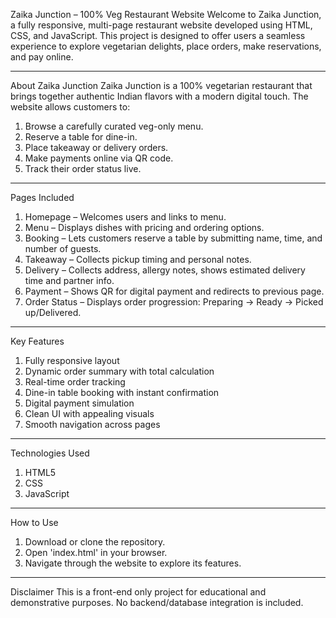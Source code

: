 Zaika Junction – 100% Veg Restaurant Website
Welcome to Zaika Junction, a fully responsive, multi-page restaurant website developed using HTML, CSS, and JavaScript. This project is designed to offer users a seamless experience to explore vegetarian delights, place orders, make reservations, and pay online.
________
About Zaika Junction
Zaika Junction is a 100% vegetarian restaurant that brings together authentic Indian flavors with a modern digital touch. The website allows customers to:
1. Browse a carefully curated veg-only menu.
2. Reserve a table for dine-in.
3. Place takeaway or delivery orders.
4. Make payments online via QR code.
5. Track their order status live.
________
Pages Included
1. Homepage – Welcomes users and links to menu.
2. Menu – Displays dishes with pricing and ordering options.
3. Booking – Lets customers reserve a table by submitting name, time, and number of guests.
4. Takeaway – Collects pickup timing and personal notes.
5. Delivery – Collects address, allergy notes, shows estimated delivery time and partner info.
6. Payment – Shows QR for digital payment and redirects to previous page.
7. Order Status – Displays order progression: Preparing → Ready → Picked up/Delivered.
________
Key Features
1. Fully responsive layout
2. Dynamic order summary with total calculation
3. Real-time order tracking
4. Dine-in table booking with instant confirmation
5. Digital payment simulation
6. Clean UI with appealing visuals
7. Smooth navigation across pages
________
Technologies Used
1. HTML5
2. CSS
3. JavaScript 
________
How to Use
1. Download or clone the repository.
2. Open 'index.html' in your browser.
3. Navigate through the website to explore its features.
________
Disclaimer
This is a front-end only project for educational and demonstrative purposes. No backend/database integration is included.

